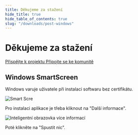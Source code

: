 ```yaml
---
title: Děkujeme za stažení
hide_title: true
hide_table_of_contents: true
slug: "/downloads/post-windows"
---
```


<div className="text-center margin-top--xl">

# Děkujeme za stažení

<div className="row margin-bottom--lg padding--sm flex-center">
<a className="button button--outline button--warning button--lg margin--sm" href="/contributing">
  Přispějte k projektu
</a>
<a className="button button--outline button--info button--lg margin--sm" href="https://linwood.dev/matrix">
  Připojte se ke komunitě
</a>

</div>

## Windows SmartScreen


Windows varuje uživatele při instalaci softwaru bez certifikátu.

![Smart Scre](/img/smart-screen.png)

Pro instalaci aplikace je třeba kliknout na "Další informace".

![Inteligentní obrazovka více informací](/img/smart-screen-more-info.png)

Poté klikněte na "Spustit nic".

</div>
